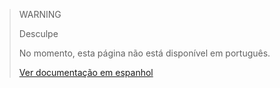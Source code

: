 > WARNING
>
> Desculpe
>
> No momento, esta página não está disponível em português.
>
>[Ver documentação em espanhol](https://www.mercadopago.com.ar/developers/es/guides/manage-account/available-money/generate/)

